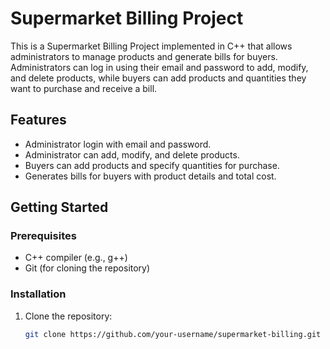 # Supermarket Billing Project

This is a Supermarket Billing Project implemented in C++ that allows administrators to manage products and generate bills for buyers. Administrators can log in using their email and password to add, modify, and delete products, while buyers can add products and quantities they want to purchase and receive a bill.

## Features

- Administrator login with email and password.
- Administrator can add, modify, and delete products.
- Buyers can add products and specify quantities for purchase.
- Generates bills for buyers with product details and total cost.

## Getting Started

### Prerequisites

- C++ compiler (e.g., g++)
- Git (for cloning the repository)

### Installation

1. Clone the repository:

   ```bash
   git clone https://github.com/your-username/supermarket-billing.git
